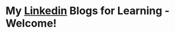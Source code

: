 # **My [Linkedin](https://www.linkedin.com/in/tussi147/recent-activity/all/) Blogs for Learning - Welcome!**      
 
 
